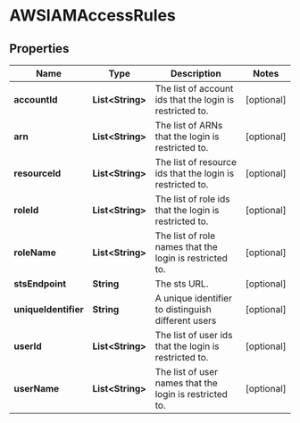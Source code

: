 

# AWSIAMAccessRules


## Properties

| Name | Type | Description | Notes |
|------------ | ------------- | ------------- | -------------|
|**accountId** | **List&lt;String&gt;** | The list of account ids that the login is restricted to. |  [optional] |
|**arn** | **List&lt;String&gt;** | The list of ARNs that the login is restricted to. |  [optional] |
|**resourceId** | **List&lt;String&gt;** | The list of resource ids that the login is restricted to. |  [optional] |
|**roleId** | **List&lt;String&gt;** | The list of role ids that the login is restricted to. |  [optional] |
|**roleName** | **List&lt;String&gt;** | The list of role names that the login is restricted to. |  [optional] |
|**stsEndpoint** | **String** | The sts URL. |  [optional] |
|**uniqueIdentifier** | **String** | A unique identifier to distinguish different users |  [optional] |
|**userId** | **List&lt;String&gt;** | The list of user ids that the login is restricted to. |  [optional] |
|**userName** | **List&lt;String&gt;** | The list of user names that the login is restricted to. |  [optional] |



